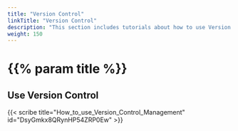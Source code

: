 ```yaml
---
title: "Version Control"
linkTitle: "Version Control"
description: "This section includes tutorials about how to use Version Control."
weight: 150
---
```


# {{% param title %}}

## Use Version Control

{{< scribe title="How_to_use_Version_Control_Management" id="DsyGmkx8QRynHP54ZRP0Ew" >}}

